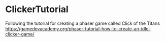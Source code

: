 # ClickerTutorial
Following the tutorial for creating a phaser game called Click of the Titans
https://gamedevacademy.org/phaser-tutorial-how-to-create-an-idle-clicker-game/
